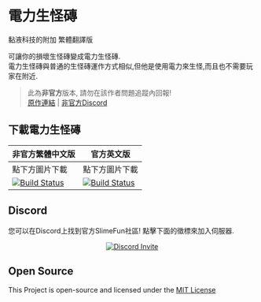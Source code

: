 # 電力生怪磚
黏液科技的附加 繁體翻譯版

可讓你的損壞生怪磚變成電力生怪磚.<br>
電力生怪磚與普通的生怪磚運作方式相似,但他是使用電力來生怪,而且也不需要玩家在附近.

> 此為**非官方**版本, 請勿在該作者問題追蹤內回報! <br>
> [原作連結](https://github.com/TheBusyBiscuit/ElectricSpawners) | [非官方Discord](https://discord.gg/GF4CwjFXT9) 

## 下載電力生怪磚
| 非官方繁體中文版 | 官方英文版 |
| -------- | -------- |
| 點下方圖片下載 | 點下方圖片下載 |
| [![Build Status](https://xMikux.github.io/builds/SlimeTraditionalTranslation/ElectricSpawners/master/badge.svg)](https://xMikux.github.io/builds/SlimeTraditionalTranslation/ElectricSpawners/master) | [![Build Status](https://thebusybiscuit.github.io/builds/TheBusyBiscuit/ElectricSpawners/master/badge.svg)](https://thebusybiscuit.github.io/builds/TheBusyBiscuit/ElectricSpawners/master) |


## Discord
您可以在Discord上找到官方SlimeFun社區! 點擊下面的徵標來加入伺服器.
<p align="center">
  <a href="https://discord.gg/fsD4Bkh">
    <img src="https://img.shields.io/discord/565557184348422174?color=7289DA&label=Discord&style=for-the-badge" alt="Discord Invite"/>
  </a>
</p>

## Open Source
This Project is open-source and licensed under the [MIT License](https://github.com/TheBusyBiscuit/ElectricSpawners/blob/master/LICENSE)
